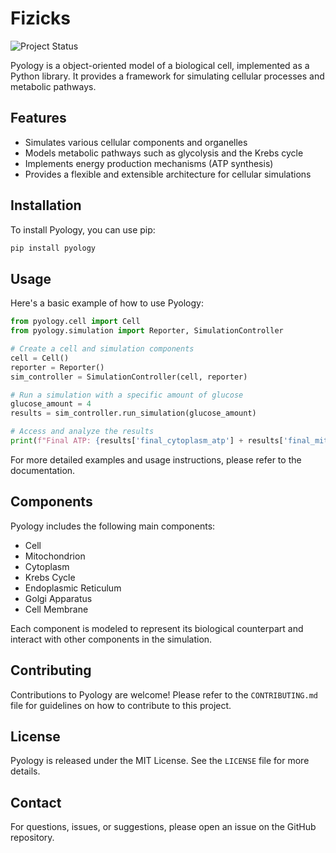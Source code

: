 # Fizicks
![Project Status](https://img.shields.io/badge/status-in%20development-orange)

Pyology is a object-oriented model of a biological cell, implemented as a Python library. It provides a framework for simulating cellular processes and metabolic pathways.

## Features

- Simulates various cellular components and organelles
- Models metabolic pathways such as glycolysis and the Krebs cycle
- Implements energy production mechanisms (ATP synthesis)
- Provides a flexible and extensible architecture for cellular simulations

## Installation

To install Pyology, you can use pip:

```bash
pip install pyology
```

## Usage

Here's a basic example of how to use Pyology:

```python
from pyology.cell import Cell
from pyology.simulation import Reporter, SimulationController

# Create a cell and simulation components
cell = Cell()
reporter = Reporter()
sim_controller = SimulationController(cell, reporter)

# Run a simulation with a specific amount of glucose
glucose_amount = 4
results = sim_controller.run_simulation(glucose_amount)

# Access and analyze the results
print(f"Final ATP: {results['final_cytoplasm_atp'] + results['final_mitochondrion_atp']:.2f}")
```

For more detailed examples and usage instructions, please refer to the documentation.

## Components

Pyology includes the following main components:

- Cell
- Mitochondrion
- Cytoplasm
- Krebs Cycle
- Endoplasmic Reticulum
- Golgi Apparatus
- Cell Membrane

Each component is modeled to represent its biological counterpart and interact with other components in the simulation.

## Contributing

Contributions to Pyology are welcome! Please refer to the `CONTRIBUTING.md` file for guidelines on how to contribute to this project.

## License

Pyology is released under the MIT License. See the `LICENSE` file for more details.

## Contact

For questions, issues, or suggestions, please open an issue on the GitHub repository.
